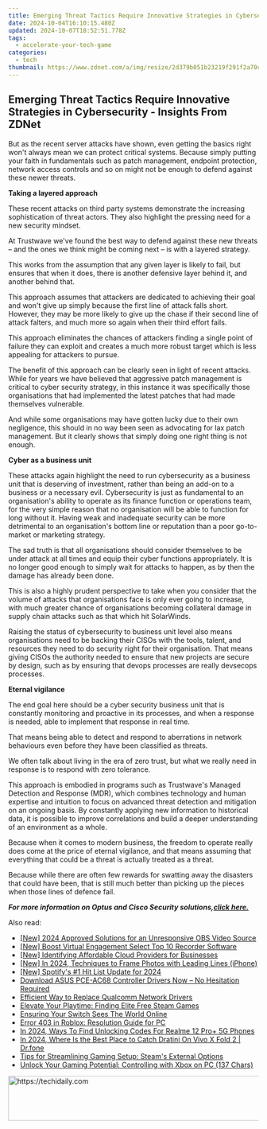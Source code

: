 ```yaml
---
title: Emerging Threat Tactics Require Innovative Strategies in Cybersecurity - Insights From ZDNet
date: 2024-10-04T16:10:15.480Z
updated: 2024-10-07T18:52:51.778Z
tags:
  - accelerate-your-tech-game
categories:
  - tech
thumbnail: https://www.zdnet.com/a/img/resize/2d379b051b23219f291f2a70c1a34af2f5d918d5/2021/08/03/55ff0aad-3141-47bf-aac6-dc01112544b9/shutterstock-1794130912-2.jpg?width=170&height=128&fit=crop&auto=webp
---
```


## Emerging Threat Tactics Require Innovative Strategies in Cybersecurity - Insights From ZDNet

But as the recent server attacks have shown, even getting the basics right won't always mean we can protect critical systems. Because simply putting your faith in fundamentals such as patch management, endpoint protection, network access controls and so on might not be enough to defend against these newer threats.

**Taking a layered approach**

These recent attacks on third party systems demonstrate the increasing sophistication of threat actors. They also highlight the pressing need for a new security mindset.

At Trustwave we've found the best way to defend against these new threats – and the ones we think might be coming next – is with a layered strategy.

This works from the assumption that any given layer is likely to fail, but ensures that when it does, there is another defensive layer behind it, and another behind that.

This approach assumes that attackers are dedicated to achieving their goal and won't give up simply because the first line of attack falls short. However, they may be more likely to give up the chase if their second line of attack falters, and much more so again when their third effort fails.

This approach eliminates the chances of attackers finding a single point of failure they can exploit and creates a much more robust target which is less appealing for attackers to pursue.

The benefit of this approach can be clearly seen in light of recent attacks. While for years we have believed that aggressive patch management is critical to cyber security strategy, in this instance it was specifically those organisations that had implemented the latest patches that had made themselves vulnerable.

And while some organisations may have gotten lucky due to their own negligence, this should in no way been seen as advocating for lax patch management. But it clearly shows that simply doing one right thing is not enough.

**Cyber as a business unit**

These attacks again highlight the need to run cybersecurity as a business unit that is deserving of investment, rather than being an add-on to a business or a necessary evil. Cybersecurity is just as fundamental to an organisation's ability to operate as its finance function or operations team, for the very simple reason that no organisation will be able to function for long without it. Having weak and inadequate security can be more detrimental to an organisation's bottom line or reputation than a poor go-to-market or marketing strategy.

The sad truth is that all organisations should consider themselves to be under attack at all times and equip their cyber functions appropriately. It is no longer good enough to simply wait for attacks to happen, as by then the damage has already been done. 

This is also a highly prudent perspective to take when you consider that the volume of attacks that organisations face is only ever going to increase, with much greater chance of organisations becoming collateral damage in supply chain attacks such as that which hit SolarWinds.

Raising the status of cybersecurity to business unit level also means organisations need to be backing their CISOs with the tools, talent, and resources they need to do security right for their organisation. That means giving CISOs the authority needed to ensure that new projects are secure by design, such as by ensuring that devops processes are really devsecops processes.

**Eternal vigilance**

The end goal here should be a cyber security business unit that is constantly monitoring and proactive in its processes, and when a response is needed, able to implement that response in real time.

That means being able to detect and respond to aberrations in network behaviours even before they have been classified as threats.

We often talk about living in the era of zero trust, but what we really need in response is to respond with zero tolerance.

This approach is embodied in programs such as Trustwave's Managed Detection and Response (MDR), which combines technology and human expertise and intuition to focus on advanced threat detection and mitigation on an ongoing basis. By constantly applying new information to historical data, it is possible to improve correlations and build a deeper understanding of an environment as a whole.

Because when it comes to modern business, the freedom to operate really does come at the price of eternal vigilance, and that means assuming that everything that could be a threat is actually treated as a threat.

Because while there are often few rewards for swatting away the disasters that could have been, that is still much better than picking up the pieces when those lines of defence fail.

**_For more information on Optus and Cisco Security solutions,_**[**_click here._**](https://www.optus.com.au/enterprise/security)

<ins class="adsbygoogle"
     style="display:block"
     data-ad-format="autorelaxed"
     data-ad-client="ca-pub-7571918770474297"
     data-ad-slot="1223367746"></ins>

<ins class="adsbygoogle"
     style="display:block"
     data-ad-client="ca-pub-7571918770474297"
     data-ad-slot="8358498916"
     data-ad-format="auto"
     data-full-width-responsive="true"></ins>

<span class="atpl-alsoreadstyle">Also read:</span>
<div><ul>
<li><a href="https://video-screen-grab.techidaily.com/new-2024-approved-solutions-for-an-unresponsive-obs-video-source/"><u>[New] 2024 Approved Solutions for an Unresponsive OBS Video Source</u></a></li>
<li><a href="https://on-screen-recording.techidaily.com/new-boost-virtual-engagement-select-top-10-recorder-software/"><u>[New] Boost Virtual Engagement Select Top 10 Recorder Software</u></a></li>
<li><a href="https://some-knowledge.techidaily.com/new-identifying-affordable-cloud-providers-for-businesses/"><u>[New] Identifying Affordable Cloud Providers for Businesses</u></a></li>
<li><a href="https://fox-direct.techidaily.com/new-in-2024-techniques-to-frame-photos-with-leading-lines-iphone/"><u>[New] In 2024, Techniques to Frame Photos with Leading Lines (iPhone)</u></a></li>
<li><a href="https://desktop-recording.techidaily.com/new-spotifys-1-hit-list-update-for-2024/"><u>[New] Spotify's #1 Hit List Update for 2024</u></a></li>
<li><a href="https://win-amazing.techidaily.com/download-asus-pce-ac68-controller-drivers-now-no-hesitation-required/"><u>Download ASUS PCE-AC68 Controller Drivers Now – No Hesitation Required</u></a></li>
<li><a href="https://driver-install.techidaily.com/efficient-way-to-replace-qualcomm-network-drivers/"><u>Efficient Way to Replace Qualcomm Network Drivers</u></a></li>
<li><a href="https://games-able.techidaily.com/elevate-your-playtime-finding-elite-free-steam-games/"><u>Elevate Your Playtime: Finding Elite Free Steam Games</u></a></li>
<li><a href="https://games-able.techidaily.com/ensuring-your-switch-sees-the-world-online/"><u>Ensuring Your Switch Sees The World Online</u></a></li>
<li><a href="https://games-able.techidaily.com/error-403-in-roblox-resolution-guide-for-pc/"><u>Error 403 in Roblox: Resolution Guide for PC</u></a></li>
<li><a href="https://sim-unlock.techidaily.com/in-2024-ways-to-find-unlocking-codes-for-realme-12-proplus-5g-phones-by-drfone-android/"><u>In 2024, Ways To Find Unlocking Codes For Realme 12 Pro+ 5G Phones</u></a></li>
<li><a href="https://change-location.techidaily.com/in-2024-where-is-the-best-place-to-catch-dratini-on-vivo-x-fold-2-drfone-by-drfone-virtual-android/"><u>In 2024, Where Is the Best Place to Catch Dratini On Vivo X Fold 2 | Dr.fone</u></a></li>
<li><a href="https://games-able.techidaily.com/tips-for-streamlining-gaming-setup-steams-external-options/"><u>Tips for Streamlining Gaming Setup: Steam's External Options</u></a></li>
<li><a href="https://games-able.techidaily.com/unlock-your-gaming-potential-controlling-with-xbox-on-pc-137-chars/"><u>Unlock Your Gaming Potential: Controlling with Xbox on PC (137 Chars)</u></a></li>
</ul></div>

<!-- affiliate ads begin -->
<a href="https://appsumo.8odi.net/c/5597632/2100527/7443" target="_top" id="2100527">
  <img src="//a.impactradius-go.com/display-ad/7443-2100527" border="0" alt="https://techidaily.com" width="728" height="90"/>
</a>
<img height="0" width="0" src="https://appsumo.8odi.net/i/5597632/2100527/7443" style="position:absolute;visibility:hidden;" border="0" />
<!-- affiliate ads end -->

